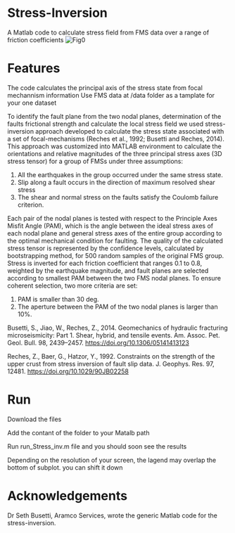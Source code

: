 # Stress-Inversion
A Matlab code to calculate stress field from FMS data over a range of friction coefficients 
![Fig0](https://user-images.githubusercontent.com/88764899/129442006-29dcde44-8db3-42de-ade6-6d6e528b9889.png)


# Features
The code calculates the principal axis of the stress state from focal mechannism information
Use FMS data at /data folder as a tamplate for your one dataset

To identify the fault plane from the two nodal planes, determination of the faults frictional strength and calculate the local stress field we used stress-inversion approach developed to calculate the stress state associated with a set of focal-mechanisms (Reches et al., 1992; Busetti and Reches, 2014). This approach was customized into MATLAB environment to calculate the orientations and relative magnitudes of the three principal stress axes (3D stress tensor) for a group of FMSs under three assumptions: 
1) All the earthquakes in the group occurred under the same stress state. 
2) Slip along a fault occurs in the direction of maximum resolved shear stress 
3) The shear and normal stress on the faults satisfy the Coulomb failure criterion.

Each pair of the nodal planes is tested with respect to the Principle Axes Misfit Angle (PAM), which is the angle between the ideal stress axes of each nodal plane and general stress axes of the entire group according to the optimal mechanical condition for faulting. The quality of the calculated stress tensor is represented by the confidence levels, calculated by bootstrapping method, for 500 random samples of the original FMS group. 
Stress is inverted for each friction coefficient that ranges 0.1 to 0.8, weighted by the earthquake magnitude, and fault planes are selected according to smallest PAM between the two FMS nodal planes. To ensure coherent selection, two more criteria are set: 
1) PAM is smaller than 30 deg. 
2) The aperture between the PAM of the two nodal planes is larger than 10%.

Busetti, S., Jiao, W., Reches, Z., 2014. Geomechanics of hydraulic fracturing microseismicity: Part 1. Shear, hybrid, and tensile events. Am. Assoc. Pet. Geol. Bull. 98, 2439–2457. https://doi.org/10.1306/05141413123

Reches, Z., Baer, G., Hatzor, Y., 1992. Constraints on the strength of the upper crust from stress inversion of fault slip data. J. Geophys. Res. 97, 12481. https://doi.org/10.1029/90JB02258

# Run
Download the files

Add the contant of the folder to your Matalb path

Run run_Stress_inv.m file and you should soon see the results

Depending on the resolution of your screen, the lagend may overlap the bottom of subplot. you can shift it down

#	Acknowledgements 
Dr Seth Busetti, Aramco Services, wrote the generic Matlab code for the stress-inversion.

